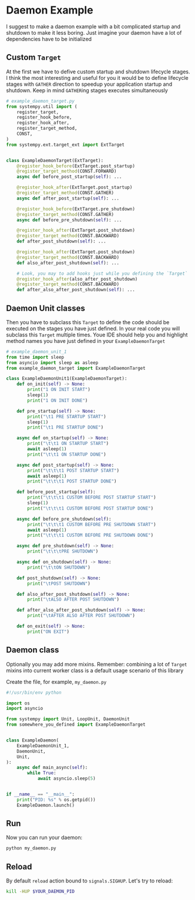 # Daemon Example

I suggest to make a daemon example with a bit complicated startup and shutdown
to make it less boring. Just imagine your daemon have a lot of dependencies
have to be initialized

## Custom `Target`

At the first we have to defive custom startup and shutdown lifecycle stages. I
think the most interesting and useful for you it would be to define lifecycle
stages with `GATHER` direction to speedup your application startup and shutdown.
Keep in mind `GATHER`ing stages executes simultaneously

```python
# example_daemon_target.py
from systempy.util import (
    register_target,
    register_hook_before,
    register_hook_after,
    register_target_method,
    CONST,
)
from systempy.ext.target_ext import ExtTarget


class ExampleDaemonTarget(ExtTarget):
    @register_hook_before(ExtTarget.post_startup)
    @register_target_method(CONST.FORWARD)
    async def before_post_startup(self): ...

    @register_hook_after(ExtTarget.post_startup)
    @register_target_method(CONST.GATHER)
    async def after_post_startup(self): ...

    @register_hook_before(ExtTarget.pre_shutdown)
    @register_target_method(CONST.GATHER)
    async def before_pre_shutdown(self): ...

    @register_hook_after(ExtTarget.post_shutdown)
    @register_target_method(CONST.BACKWARD)
    def after_post_shutdown(self): ...

    @register_hook_after(ExtTarget.post_shutdown)
    @register_target_method(CONST.BACKWARD)
    def also_after_post_shutdown(self): ...

    # Look, you may to add hooks just while you defining the `Target`
    @register_hook_after(also_after_post_shutdown)
    @register_target_method(CONST.BACKWARD)
    def after_also_after_post_shutdown(self): ...
```

## Daemon Unit classes

Then you have to subclass this `Target` to define the code should be executed on
the stages you have just defined. In your real code you will subclass this
`Target` multiple times. Youe IDE should help you and highlight method names
you have just defined in your `ExampleDaemonTarget`

```python
# example_daemon_unit_1
from time import sleep
from asyncio import sleep as asleep
from example_daemon_target import ExampleDaemonTarget

class ExampleDaemonUnit1(ExampleDaemonTarget):
    def on_init(self) -> None:
        print("1 ON INIT START")
        sleep(1)
        print("1 ON INIT DONE")

    def pre_startup(self) -> None:
        print("\t1 PRE STARTUP START")
        sleep(1)
        print("\t1 PRE STARTUP DONE")

    async def on_startup(self) -> None:
        print("\t\t1 ON STARTUP START")
        await asleep(1)
        print("\t\t1 ON STARTUP DONE")

    async def post_startup(self) -> None:
        print("\t\t\t1 POST STARTUP START")
        await asleep(1)
        print("\t\t\t1 POST STARTUP DONE")

    def before_post_startup(self):
        print("\t\t\t1 CUSTOM BEFORE POST STARTUP START")
        sleep(1)
        print("\t\t\t1 CUSTOM BEFORE POST STARTUP DONE")

    async def before_pre_shutdown(self):
        print("\t\t\t1 CUSTOM BEFORE PRE SHUTDOWN START")
        await asleep(1)
        print("\t\t\t1 CUSTOM BEFORE PRE SHUTDOWN DONE")

    async def pre_shutdown(self) -> None:
        print("\t\t\tPRE SHUTDOWN")

    async def on_shutdown(self) -> None:
        print("\t\tON SHUTDOWN")

    def post_shutdown(self) -> None:
        print("\tPOST SHUTDOWN")

    def also_after_post_shutdown(self) -> None:
        print("\tALSO AFTER POST SHUTDOWN")

    def after_also_after_post_shutdown(self) -> None:
        print("\tAFTER ALSO AFTER POST SHUTDOWN")

    def on_exit(self) -> None:
        print("ON EXIT")
```

## Daemon class

Optionally you may add more mixins.
Remember: combining a lot of `Target` mixins into current worker class is a
default usage scenario of this library

Create the file, for example, `my_daemon.py`

```python
#!/usr/bin/env python

import os
import asyncio

from systempy import Unit, LoopUnit, DaemonUnit
from somewhere_you_defined import ExampleDaemonTarget


class ExampleDaemon(
    ExampleDaemonUnit_1,
    DaemonUnit,
    Unit,
):
    async def main_async(self):
        while True:
            await asyncio.sleep(5)


if __name__ == "__main__":
    print("PID: %s" % os.getpid())
    ExampleDaemon.launch()
```

## Run

Now you can run your daemon:

```sh
python my_daemon.py
```

## Reload

By default `reload` action bound to `signals.SIGHUP`. Let's try to reload:

```sh
kill -HUP $YOUR_DAEMON_PID
```

